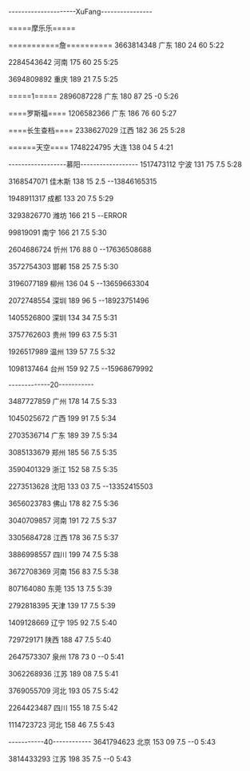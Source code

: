 ---------------------XuFang----------------

=====摩乐乐=====

===========詹==========
3663814348 广东 180 24 60
5:22

2284543642 河南 175 60 25
5:25

3694809892 重庆 189 21 7.5
5:25

=====1=====
2896087228 广东 180 87 25   -0
5:26

====罗斯福====
1206582366 广东 186 76 60
5:27

====长生查档====
2338627029 江西 182 36 25
5:28

======天空====
1748224795 大连 138 04 5
4:21

------------------慕阳------------------
1517473112 宁波 131 75 7.5
5:28

3168547071 佳木斯 138 15 2.5  --13846165315

1948911317 成都 133 20 7.5
5:29

3293826770 潍坊 166 21 5  --ERROR

99819091 南宁 166 21 7.5
5:30

2604686724 忻州 176 88 0  --17636508688

3572754303 邯郸 158 25 7.5
5:30

3196077189 柳州 136 04 5  --13659663304

2072748554 深圳 189 96 5  --18923751496

1405526800 深圳 134 34 7.5
5:31

3757762603 贵州 199 63 7.5
5:31

1926517989 温州 139 57 7.5
5:32

1098137464 台州 159 92 7.5  --15968679992

-------------20-----------

3487727859 广州 178 14 7.5
5:33

1045025672 广西 199 91 7.5
5:34

2703536714 广东 189 39 7.5
5:34

3085133679 郑州 185 56 7.5
5:35

3590401329 浙江 152 58 7.5
5:35

2273513628 沈阳 133 03 7.5  --13352415503

3656023783 佛山 178 82 7.5
5:36

3040709857 河南 191 72 7.5
5:37

3305684728 江西 178 36 7.5
5:37

3886998557 四川 199 74 7.5
5:38

3672708369 河南 156 83 7.5
5:38

807164080 东莞 135 13 7.5
5:39

2792818395 天津 139 17 7.5
5:39

1409128669 辽宁 195 92 7.5
5:40

729729171 陕西 188 47 7.5
5:40

2647573307 泉州 178 73 0  --0
5:41

3062268936 江苏 189 08 7.5
5:41

3769055709 河北 193 05 7.5
5:42

2264423487 四川 155 18 7.5
5:42

1114723723 河北 158 46 7.5
5:43

-----------40------------
3641794623 北京 153 09 7.5  --0
5:43

3814433293 江苏 198 35 7.5  --0
5:43
